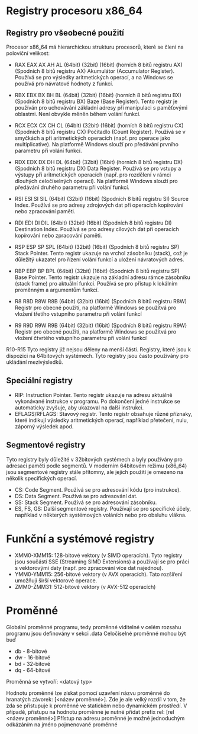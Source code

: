 # Registry procesoru x86_64

## Registry pro všeobecné použití
Procesor x86_64 má hierarchickou strukturu procesorů, které se člení na poloviční velikost:
* RAX      EAX      AX       AH                            AL
  (64bit)  (32bit)  (16bit)  (horních 8 bitů registru AX)  (Spodních 8 bitů registru AX)
Akumulátor (Accumulator Register). Používá se pro výsledky aritmetických operací, a na Windows se používá pro návratové hodnoty z funkcí.

* RBX      EBX      BX       BH                            BL
  (64bit)  (32bit)  (16bit)  (horních 8 bitů registru BX)  (Spodních 8 bitů registru BX)
Baze (Base Register). Tento registr je používán pro uchovávání základní adresy při manipulaci s paměťovými oblastmi. Není obvykle měněn během volání funkcí.

* RCX      ECX      CX       CH                            CL
  (64bit)  (32bit)  (16bit)  (horních 8 bitů registru CX)  (Spodních 8 bitů registru CX)
Počítadlo (Count Register). Používá se v smyčkách a při aritmetických operacích (např. pro operace jako multiplicative). Na platformě Windows slouží pro předávání prvního parametru při volání funkcí.


* RDX      EDX      DX       DH                            DL
  (64bit)  (32bit)  (16bit)  (horních 8 bitů registru DX)  (Spodních 8 bitů registru DX)
Data Register. Používá se pro vstupy a výstupy při aritmetických operacích (např. pro rozdělení v rámci dlouhých celočíselných operací). Na platformě Windows slouží pro předávání druhého parametru při volání funkcí.


* RSI      ESI      SI      SIL
  (64bit)  (32bit)  (16bit) (Spodních 8 bitů registru SI)
Source Index. Používá se pro adresy zdrojových dat při operacích kopírování nebo zpracování paměti.

* RDI      EDI      DI      DIL
  (64bit)  (32bit)  (16bit) (Spodních 8 bitů registru DI)
Destination Index. Používá se pro adresy cílových dat při operacích kopírování nebo zpracování paměti.


* RSP      ESP      SP      SPL
  (64bit)  (32bit)  (16bit) (Spodních 8 bitů registru SP)
Stack Pointer. Tento registr ukazuje na vrchol zásobníku (stack), což je důležitý ukazatel pro řízení volání funkcí a uložení návratových adres.


* RBP      EBP      BP      BPL
  (64bit)  (32bit)  (16bit) (Spodních 8 bitů registru SP)
Base Pointer. Tento registr ukazuje na základní adresu rámce zásobníku (stack frame) pro aktuální funkci. Používá se pro přístup k lokálním proměnným a argumentům funkcí.


* R8       R8D      R8W     R8B
  (64bit)  (32bit)  (16bit) (Spodních 8 bitů registru R8W)
Registr pro obecné použití, na platformě Windows se použítvá pro vložení třetího vstupního parametru při volání funkcí


* R9       R9D      R9W     R9B
  (64bit)  (32bit)  (16bit) (Spodních 8 bitů registru R9W)
Registr pro obecné použití, na platformě Windows se použítvá pro vložení čtvrtého vstupního parametru při volání funkcí

R10-R15 
Tyto registry již nejsou děleny na menší části. Registry, které jsou k dispozici na 64bitových systémech. Tyto registry jsou často používány pro ukládání mezivýsledků.

## Speciální registry
* RIP: Instruction Pointer. Tento registr ukazuje na adresu aktuálně vykonávané instrukce v programu. Po dokončení jedné instrukce se automaticky zvyšuje, aby ukazoval na další instrukci.
* EFLAGS/RFLAGS: Stavový registr. Tento registr obsahuje různé příznaky, které indikují výsledky aritmetických operací, například přetečení, nulu, záporný výsledek apod.

## Segmentové registry
Tyto registry byly důležité v 32bitových systémech a byly používány pro adresaci paměti podle segmentů. V moderním 64bitovém režimu (x86_64) jsou segmentové registry stále přítomny, ale jejich použití je omezeno na několik specifických operací.
* CS: Code Segment. Používá se pro adresování kódu (pro instrukce).
* DS: Data Segment. Používá se pro adresování dat.
* SS: Stack Segment. Používá se pro adresování zásobníku.
* ES, FS, GS: Další segmentové registry. Používají se pro specifické účely, například v některých systémových voláních nebo pro obsluhu vlákna.

# Funkční a systémové registry
* XMM0-XMM15: 128-bitové vektory (v SIMD operacích). Tyto registry jsou součástí SSE (Streaming SIMD Extensions) a používají se pro práci s vektorovými daty (např. pro zpracování více dat najednou).
* YMM0-YMM15: 256-bitové vektory (v AVX operacích). Tato rozšíření umožňují širší vektorové operace.
* ZMM0-ZMM31: 512-bitové vektory (v AVX-512 operacích)

# Proměnné
Globální proměnné programu, tedy proměnné viditelné v celém rozsahu programu jsou definovány v sekci .data
Celočíselné proměnné mohou být buď 
* db - 8-bitové 
* dw - 16-bitové
* bd - 32-bitové
* dq - 64-bitové

Proměnná se vytvoří: <name> <datový typ> <hodnota>

Hodnotu proměnné lze získat pomocí uzavření názvu proměnné do hranatých závorek: [<název proměnné>]. Zde je ale velký rozdíl v tom, že zda se přistupuje k proměnné ve statickém nebo dynamickém prostředí. V případě, přístupu na hodnotu proměnné je nutné přidat prefix rel: [rel <název proměnné>]
Přístup na adresu proměnné je možné jednoduchým odkázáním na jméno pojmenované proměnné


